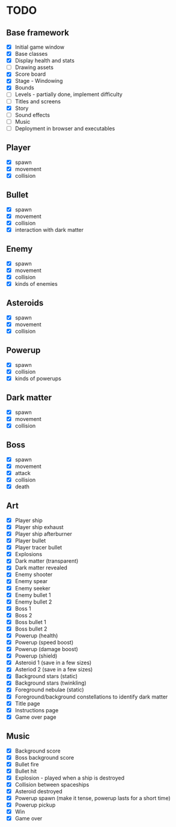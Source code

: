 # TODO
## Base framework
- [x] Initial game window
- [x] Base classes
- [x] Display health and stats
- [ ] Drawing assets
- [x] Score board
- [x] Stage - Windowing
- [x] Bounds
- [ ] Levels - partially done, implement difficulty
- [ ] Titles and screens
- [x] Story
- [ ] Sound effects
- [ ] Music
- [ ] Deployment in browser and executables

## Player 
- [x] spawn
- [x] movement
- [x] collision

## Bullet
- [x] spawn
- [x] movement
- [x] collision
- [x] interaction with dark matter

## Enemy
- [x] spawn
- [x] movement
- [x] collision
- [x] kinds of enemies

## Asteroids
- [x] spawn
- [x] movement
- [x] collision

## Powerup
- [x] spawn
- [x] collision
- [x] kinds of powerups
 
## Dark matter
- [x] spawn
- [x] movement
- [x] collision

## Boss
- [x] spawn
- [x] movement
- [x] attack
- [x] collision
- [x] death

## Art
- [x] Player ship
- [x] Player ship exhaust
- [x] Player ship afterburner
- [x] Player bullet
- [x] Player tracer bullet
- [x] Explosions
- [x] Dark matter (transparent)
- [x] Dark matter revealed
- [x] Enemy shooter
- [x] Enemy spear
- [x] Enemy seeker
- [x] Enemy bullet 1
- [x] Enemy bullet 2
- [x] Boss 1
- [x] Boss 2
- [x] Boss bullet 1
- [x] Boss bullet 2
- [x] Powerup (health)
- [x] Powerup (speed boost)
- [x] Powerup (damage boost)
- [x] Powerup (shield)
- [x] Asteroid 1 (save in a few sizes)
- [x] Asteriod 2 (save in a few sizes)
- [x] Background stars (static)
- [x] Background stars (twinkling)
- [x] Foreground nebulae (static)
- [x] Foreground/background constellations to identify dark matter
- [x] Title page
- [x] Instructions page
- [x] Game over page

## Music
- [x] Background score
- [x] Boss background score
- [x] Bullet fire
- [x] Bullet hit
- [x] Explosion - played when a ship is destroyed
- [x] Collision between spaceships
- [x] Asteroid destroyed
- [x] Powerup spawn (make it tense, powerup lasts for a short time)
- [x] Powerup pickup
- [x] Win
- [x] Game over
